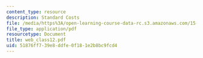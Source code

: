 ```yaml
---
content_type: resource
description: Standard Costs
file: /media/https%3A/open-learning-course-data-rc.s3.amazonaws.com/15-521-management-accounting-and-control-spring-2003/51876ff739e8ddfe0f181e2b8bc9fcd4_web_class12.pdf
file_type: application/pdf
resourcetype: Document
title: web_class12.pdf
uid: 51876ff7-39e8-ddfe-0f18-1e2b8bc9fcd4
---
```

